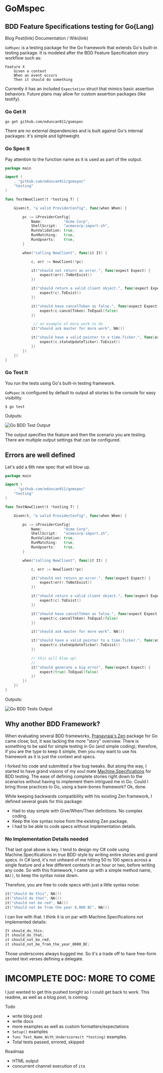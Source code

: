 # GoMspec

## BDD Feature Specifications testing for Go(Lang)

Blog Post(link)
Documentation / Wiki(link)

`GoMspec` is a testing package for the Go framework that extends Go's built-in testing package.  It is modeled after the BDD Feature Specification story workflow such as:

```
Feature X
    Given a context
    When an event occurs
    Then it should do something
```

Currently it has an included `Expectation` struct that mimics basic assertion behaviors.  Future plans may allow for custom assertion packages (like testify).

### Go Get It

`go get github.com/eduncan911/gomspec`

There are no external dependencies and is built against Go's internal packages: it's simple and lightweight.

### Go Spec It

Pay attention to the function name as it is used as part of the output.

```go
package main

import (
    . "github.com/eduncan911/gomspec"
    "testing"
)

func TestNewClient(t *testing.T) {

    Given(t, "a valid ProviderConfig", func(when When) {

        pc := &ProviderConfig{
            Name:          "Acme Corp",
            ShellScript:   "acmecorp-import.sh",
            RunValidation: true,
            RunMatching:   true,
            RunUpserts:    true,
        }

        when("calling NewClient", func(it It) {

            c, err := NewClient(*pc)

            it("should not return an error.", func(expect Expect) {
                expect(err).ToNotExist()
            })

            it("should return a valid client object.", func(expect Expect) {
                expect(c).ToExist()
            })

            it("should have cancelToken as false.", func(expect Expect) {
                expect(c.cancelToken).ToEqual(false)
            })

             // an example of more work to do
            it("should ask master for more work", NA())

            it("should have a valid pointer to a time.Ticker.", func(expect Expect) {
                expect(c.stateUpdateTicker).ToExist()
            })
        })
    })
}
```

### Go Test It

You run the tests using Go's built-in testing framework.  

`GoMspec` is configured by default to output all stories to the console for easy visibility.

`$ go test`

Outputs:

![Go BDD Test Output](http://i.imgur.com/MRJvVTc.png)

The output specifies the feature and then the scenario you are testing.  There are multiple output settings that can be configured.

## Errors are well defined

Let's add a 6th new spec that will blow up.

```go
package main

import (
    . "github.com/eduncan911/gomspec"
    "testing"
)

func TestNewClient(t *testing.T) {

    Given(t, "a valid ProviderConfig", func(when When) {

        pc := &ProviderConfig{
            Name:          "Acme Corp",
            ShellScript:   "acmecorp-import.sh",
            RunValidation: true,
            RunMatching:   true,
            RunUpserts:    true,
        }

        when("calling NewClient", func(it It) {

            c, err := NewClient(*pc)

            it("should not return an error.", func(expect Expect) {
                expect(err).ToNotExist()
            })

            it("should return a valid client object.", func(expect Expect) {
                expect(c).ToExist()
            })

            it("should have cancelToken as false.", func(expect Expect) {
                expect(c.cancelToken).ToEqual(false)
            })

            it("should ask master for more work", NA())

            it("should have a valid pointer to a time.Ticker.", func(expect Expect) {
                expect(c.stateUpdateTicker).ToExist()
            })

            // this will blow up!
            //
            it("should generate a big error", func(expect Expect) {
                expect(true).ToEqual(false)
            })
        })
    })
}
```

Outputs:

![Go BDD Tests Output](http://i.imgur.com/qshhxYp.png)

## Why another BDD Framework?

When evaluating several BDD frameworks, [Pranavraja's Zen](https://github.com/pranavraja/zen) package for Go came close; but, it was lacking the more "story" overview.  There is something to be said for simple testing in Go (and simple coding); therefore, if you are the type to keep it simple, then you may want to use his framework as it is just the context and specs.

I forked his code and submitted a few bug tweaks.  But along the way, I started to have grand visions of my soul mate [Machine.Specifications](https://github.com/machine/machine.specifications) for BDD testing.  The ease of defining complete stories right down to the scenarios without having to implement them intrigued me in Go.  Could I bring those practices to Go, using a bare-bones framework?  Ok, done.

While keeping backwards compatibility with his existing Zen framework, I defined several goals for this package:

* Had to stay simple with Give/When/Then definitions.  No complex coding.
* Keep the low syntax noise from the existing Zen package.
* I had to be able to code specs without implementation details.

### No Implementation Details needed

That last goal above is key.  I tend to design my C# code using Machine.Specifications in true BDD-style by writing entire stories and grand specs.  In C# land, it's not unheard of me hitting 50 to 100 specs across a single feature and a few different contexts in an hour or two, before writing any code.  So with this framework, I came up with a simple method name, `NA()`, to keep the syntax noise down.  

Therefore, you are free to code specs with just a little syntax noise:

```go
it("should do this", NA())
it("should do that", NA())
it("should not be red", NA())
it("should not be from the year 8,000 BC", NA())
```

I can live with that.  I think it is on par with Machine.Specifications not implemented details:

```c#
It should_do_this;
It should_do_that;
it should_not_be_red;
it should_not_be_from_the_year_8000_BC;
```

Those underscores always bugged me.  So it's a trade off to have free-form quoted text verses defining a delegate.

# IMCOMPLETE DOC: MORE TO COME

I just wanted to get this pushed tonight so I could get back to work.  This readme, as well as a blog post, is coming.

Todo

* write blog post
* write docs
* more examples as well as custom formatters/expectations
* `Setup()` examples
* `func Test_Name_With_Underscores(t *testing)` examples.
* Total tests passed, errored, skipped

Roadmap
* HTML output
* concurrent channel execution of `it`s

